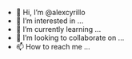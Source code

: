 - 👋 Hi, I’m @alexcyrillo
- 👀 I’m interested in ...
- 🌱 I’m currently learning ...
- 💞️ I’m looking to collaborate on ...
- 📫 How to reach me ...

<!---
alexcyrillo/alexcyrillo is a ✨ special ✨ repository because its `README.md` (this file) appears on your GitHub profile.
You can click the Preview link to take a look at your changes.
--->
